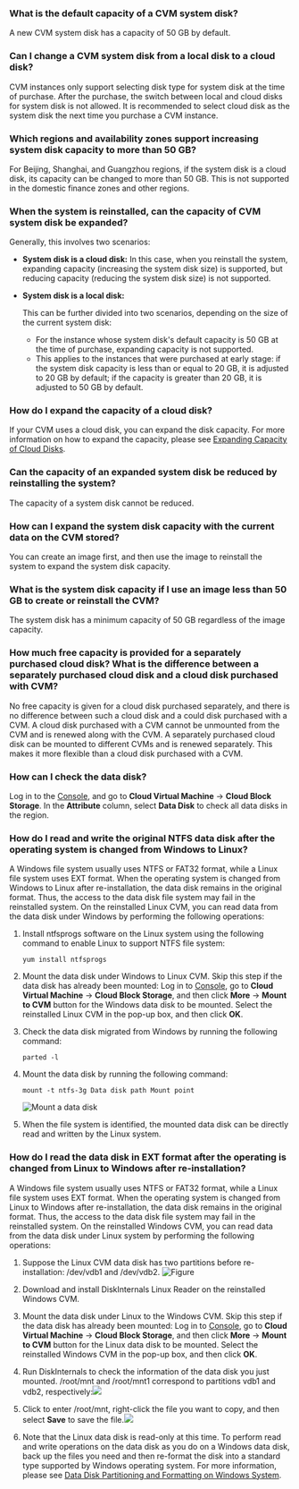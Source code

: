 ### What is the default capacity of a CVM system disk?

A new CVM system disk has a capacity of 50 GB by default.

### Can I change a CVM system disk from a local disk to a cloud disk?

CVM instances only support selecting disk type for system disk at the time of purchase. After the purchase, the switch between local and cloud disks for system disk is not allowed. It is recommended to select cloud disk as the system disk the next time you purchase a CVM instance.

### Which regions and availability zones support increasing system disk capacity to more than 50 GB?

For Beijing, Shanghai, and Guangzhou regions, if the system disk is a cloud disk, its capacity can be changed to more than 50 GB. This is not supported in the domestic finance zones and other regions. 

### When the system is reinstalled, can the capacity of CVM system disk be expanded?

Generally, this involves two scenarios:

- **System disk is a cloud disk:**
  In this case, when you reinstall the system, expanding capacity (increasing the system disk size) is supported, but reducing capacity (reducing the system disk size) is not supported.

- **System disk is a local disk:**

  This can be further divided into two scenarios, depending on the size of the current system disk:

  - For the instance whose system disk's default capacity is 50 GB at the time of purchase, expanding capacity is not supported.
  - This applies to the instances that were purchased at early stage: if the system disk capacity is less than or equal to 20 GB, it is adjusted to 20 GB by default; if the capacity is greater than 20 GB, it is adjusted to 50 GB by default.

### How do I expand the capacity of a cloud disk?

If your CVM uses a cloud disk, you can expand the disk capacity. For more information on how to expand the capacity, please see [Expanding Capacity of Cloud Disks](https://cloud.tencent.com/document/product/362/5747).

### Can the capacity of an expanded system disk be reduced by reinstalling the system?

The capacity of a system disk cannot be reduced.

### How can I expand the system disk capacity with the current data on the CVM stored?

You can create an image first, and then use the image to reinstall the system to expand the system disk capacity.

### What is the system disk capacity if I use an image less than 50 GB to create or reinstall the CVM?

The system disk has a minimum capacity of 50 GB regardless of the image capacity.

### How much free capacity is provided for a separately purchased cloud disk? What is the difference between a separately purchased cloud disk and a cloud disk purchased with CVM?

No free capacity is given for a cloud disk purchased separately, and there is no difference between such a cloud disk and a could disk purchased with a CVM. A cloud disk purchased with a CVM cannot be unmounted from the CVM and is renewed along with the CVM. A separately purchased cloud disk can be mounted to different CVMs and is renewed separately. This makes it more flexible than a cloud disk purchased with a CVM.

### How can I check the data disk?

Log in to the [Console](https://console.cloud.tencent.com/cvm), and go to **Cloud Virtual Machine** -> **Cloud Block Storage**. In the **Attribute** column, select **Data Disk** to check all data disks in the region.

### How do I read and write the original NTFS data disk after the operating system is changed from Windows to Linux?

A Windows file system usually uses NTFS or FAT32 format, while a Linux file system uses EXT format. When the operating system is changed from Windows to Linux after re-installation, the data disk remains in the original format. Thus, the access to the data disk file system may fail in the reinstalled system. On the reinstalled Linux CVM, you can read data from the data disk under Windows by performing the following operations:

1. Install ntfsprogs software on the Linux system using the following command to enable Linux to support NTFS file system:
   ```
   yum install ntfsprogs
   ```

2. Mount the data disk under Windows to Linux CVM. Skip this step if the data disk has already been mounted:
Log in to [Console](https://console.cloud.tencent.com/cvm), go to **Cloud Virtual Machine** -> **Cloud Block Storage**, and then click **More** -> **Mount to CVM** button for the Windows data disk to be mounted. Select the reinstalled Linux CVM in the pop-up box, and then click **OK**.

3. Check the data disk migrated from Windows by running the following command:
   ```
   parted -l
   ```

4. Mount the data disk by running the following command:
   ```
   mount -t ntfs-3g Data disk path Mount point
   ```
   ![Mount a data disk](https://main.qcloudimg.com/raw/7f093da789d6d6e08b9e24365ea31208.png)

5. When the file system is identified, the mounted data disk can be directly read and written by the Linux system.

### How do I read the data disk in EXT format after the operating is changed from Linux to Windows after re-installation?

A Windows file system usually uses NTFS or FAT32 format, while a Linux file system uses EXT format. When the operating system is changed from Linux to Windows after re-installation, the data disk remains in the original format. Thus, the access to the data disk file system may fail in the reinstalled system. On the reinstalled Windows CVM, you can read data from the data disk under Linux system by performing the following operations:

1. Suppose the Linux CVM data disk has two partitions before re-installation: /dev/vdb1 and /dev/vdb2. ![Figure](https://main.qcloudimg.com/raw/f66b9494e966a0e85b4091be5af315e2.png)

2. Download and install DiskInternals Linux Reader on the reinstalled Windows CVM.
3. Mount the data disk under Linux to the Windows CVM. Skip this step if the data disk has already been mounted: Log in to [Console](https://console.cloud.tencent.com/cvm), go to **Cloud Virtual Machine** -> **Cloud Block Storage**, and then click **More** -> **Mount to CVM** button for the Linux data disk to be mounted. Select the reinstalled Windows CVM in the pop-up box, and then click **OK**.
4. Run DiskInternals to check the information of the data disk you just mounted. /root/mnt and /root/mnt1 correspond to partitions vdb1 and vdb2, respectively:![](https://main.qcloudimg.com/raw/b35757625119c8226a022042cf0fac3f.png)
5. Click to enter /root/mnt, right-click the file you want to copy, and then select **Save** to save the file.![](https://main.qcloudimg.com/raw/431d722a14e746e3f680cc7af91c9808.png)

6. Note that the Linux data disk is read-only at this time. To perform read and write operations on the data disk as you do on a Windows data disk, back up the files you need and then re-format the disk into a standard type supported by Windows operating system. For more information, please see [Data Disk Partitioning and Formatting on Windows System](https://cloud.tencent.com/document/product/213/2158).

